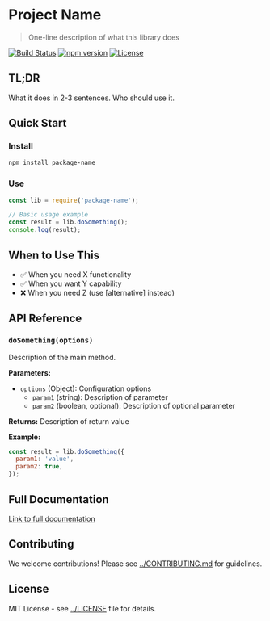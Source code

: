 # Project Name

> One-line description of what this library does

[![Build Status][build-badge]][build-link]
[![npm version][npm-badge]][npm-link]
[![License][license-badge]][license-link]

## TL;DR

What it does in 2-3 sentences. Who should use it.

## Quick Start

### Install

```bash
npm install package-name
```

### Use

```javascript
const lib = require('package-name');

// Basic usage example
const result = lib.doSomething();
console.log(result);
```

## When to Use This

- ✅ When you need X functionality
- ✅ When you want Y capability
- ❌ When you need Z (use [alternative] instead)

## API Reference

### `doSomething(options)`

Description of the main method.

**Parameters:**

- `options` (Object): Configuration options
  - `param1` (string): Description of parameter
  - `param2` (boolean, optional): Description of optional parameter

**Returns:** Description of return value

**Example:**

```javascript
const result = lib.doSomething({
  param1: 'value',
  param2: true,
});
```

## Full Documentation

[Link to full documentation](./)

## Contributing

We welcome contributions! Please see [../CONTRIBUTING.md](../CONTRIBUTING.md) for guidelines.

## License

MIT License - see [../LICENSE](../LICENSE) file for details.

[build-badge]: https://github.com/username/repo/workflows/CI/badge.svg
[build-link]: https://github.com/username/repo/actions
[npm-badge]: https://img.shields.io/npm/v/package-name.svg
[npm-link]: https://www.npmjs.com/package/package-name
[license-badge]: https://img.shields.io/badge/license-MIT-blue.svg
[license-link]: ../LICENSE
